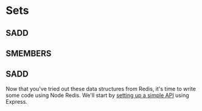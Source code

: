 # Sets #

## SADD ##
## SMEMBERS ##
## SADD ##




Now that you've tried out these data structures from Redis, it's time to write some code using Node Redis. We'll start by [setting up a simple API](08-API-SETUP.md) using Express.
